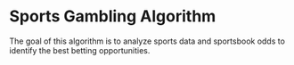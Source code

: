 # Sports Gambling Algorithm 

The goal of this algorithm is to analyze sports data and sportsbook odds to identify the best betting opportunities.
